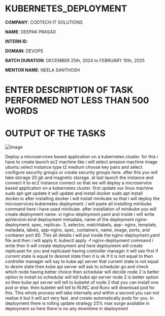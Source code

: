 # KUBERNETES_DEPLOYMENT

**COMPANY**: CODTECH IT SOLUTIONS

**NAME**: DEEPAK PRASAD

**INTERN ID**: 

**DOMAIN**: DEVOPS

**BATCH DURATION**: DECEMBER 25th, 2024 to FEBRUARY 10th, 2025

**MENTOR NAME**: NEELA SANTHOSH

# ENTER DESCRIPTION OF TASK PERFORMED NOT LESS THAN 500 WORDS

# OUTPUT OF THE TASKS

![Image](https://github.com/user-attachments/assets/bbf8fe2b-6f23-4fbb-a89f-6500bbd0985e)

Deploy a microservices based application on a kubernetes cluster.
for this i have to create launch ec2 machine like i will select amazon machine image ubuntu
select instance type t2 medium choose key pairs and select configure security groups
or create security groups here. after this you will take storage 20 gb and magnetic storage.
at last launch the instance and connect it to ec2 instance connect so that we will deploy a microservice
based application on a kubernetes cluster.
first update our linux machine sudo apt-get update it will update and install docker
sudo apt install docker.io  after installing docker i will install minikube so that i will deploy
the microservices kubernetes deployment.
i will paste all installing minikube command here i have used minikube.
after installation of minikube you will create deployment name.
vi nginx-deployment.yaml and inside i will write apiVersion kind deployment
metadata, name of the deployment nginx-deployment, spec, replicas- 3, selector, matchlabels,
app- nginx, template, metadata, labels, app-nginx, spec, containers, name, image, ports, and contianer port 80.
This all details i will put inside the nginx-deployment.yaml file and then i will apply it.
kubectl apply -f nginx-deployment command i write then it will create deployment and here 
deployment will create replicaset for you and replicaset having controller manager it will see
first if current state is equal to desired state then it is ok if it is not equal to then controller manager will 
say to kube api server that current state is not equal to desire state then kube api server will ask to schedular
go and check which node having better choice then schedular will decide node 2 is better option to install so schedular
will tell kube api server node 2 is better option so then kube api server will tell to kubelet of node 2 that you can
install one pod or else. then kubelet will tell to RUNC and Runc will download pod for this. 
This whole process will take internally and within a second you can not realise it but it will act very fast. and create 
automatically pods for you.
In deployment there is rolling update strategy 25% max surge available in deployment so here 
there is no any downtime in deployment
